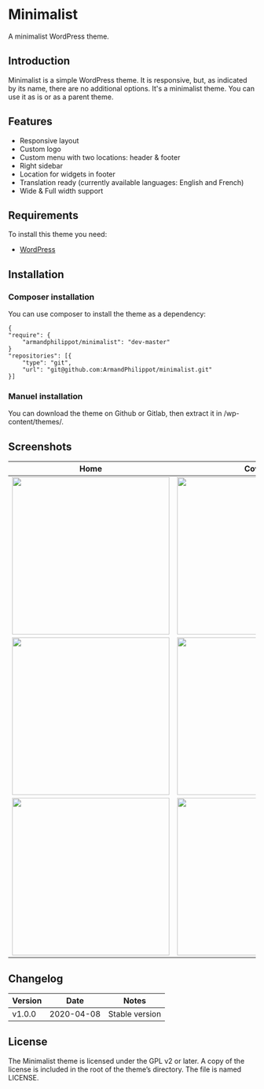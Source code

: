 # Minimalist

A minimalist WordPress theme.

## Introduction

Minimalist is a simple WordPress theme. It is responsive, but, as indicated by its name, there are no additional options. It's a minimalist theme. You can use it as is or as a parent theme.

## Features

-   Responsive layout
-   Custom logo
-   Custom menu with two locations: header & footer
-   Right sidebar
-   Location for widgets in footer
-   Translation ready (currently available languages: English and French)
-   Wide & Full width support

## Requirements

To install this theme you need:

-   [WordPress](https://wordpress.org/)

## Installation

### Composer installation

You can use composer to install the theme as a dependency:

```
{
"require": {
    "armandphilippot/minimalist": "dev-master"
}
"repositories": [{
    "type": "git",
    "url": "git@github.com:ArmandPhilippot/minimalist.git"
}]
```

### Manuel installation

You can download the theme on Github or Gitlab, then extract it in /wp-content/themes/.

## Screenshots

| Home                                                                                                                             | Cover                                                                                                                             | Media & Text                                                                                                                      |
| -------------------------------------------------------------------------------------------------------------------------------- | --------------------------------------------------------------------------------------------------------------------------------- | --------------------------------------------------------------------------------------------------------------------------------- |
| <img src="https://www.armandphilippot.com/wp-content/uploads/2020/04/minimalist-home.jpg" height="320" />                        | <img src="https://www.armandphilippot.com/wp-content/uploads/2020/04/minimalist-covers.jpg" height="320" />                       | <img src="https://www.armandphilippot.com/wp-content/uploads/2020/04/minimalist-media-text.jpg" height="320" />                   |
| <img src="https://www.armandphilippot.com/wp-content/uploads/2020/04/minimalist-home-sidebar.jpg" height="320" />                | <img src="https://www.armandphilippot.com/wp-content/uploads/2020/04/minimalist-covers-sidebar.jpg" height="320" />               | <img src="https://www.armandphilippot.com/wp-content/uploads/2020/04/minimalist-media-text-sidebar.jpg" height="320" />           |
| <img src="https://www.armandphilippot.com/wp-content/uploads/2020/04/minimalist-home-footer-widgets-sidebar.jpg" height="320" /> | <img src="https://www.armandphilippot.com/wp-content/uploads/2020/04/minimalist-covers-sidebar-tablet-scaled.jpg" height="320" /> | <img src="https://www.armandphilippot.com/wp-content/uploads/2020/04/minimalist-media-text-smartphone-scaled.jpg" height="320" /> |

## Changelog

| Version | Date       | Notes          |
| ------- | ---------- | -------------- |
| v1.0.0  | 2020-04-08 | Stable version |

## License

The Minimalist theme is licensed under the GPL v2 or later. A copy of the license is included in the root of the theme’s directory. The file is named LICENSE.
